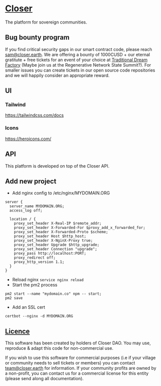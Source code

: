 # [Closer](https://closer.earth)

The platform for sovereign communities.

## Bug bounty program

If you find critical security gaps in our smart contract code, please reach sam@closer.earth.
We are offering a bounty of 1000CUSD + our eternal gratitute + free tickets for an event of your choice at [Traditional Dream Factory](https://traditionaldreamfactory.com/) (Maybe join us at the Regenerative Network State Summit?).
For smaller issues you can create tickets in our open source code repositories and we will happily consider an appropriate reward.

## UI

### Tailwind

https://tailwindcss.com/docs

### Icons

https://heroicons.com/

## API

This platform is developed on top of the Closer API.

## Add new project

- Add nginx config to /etc/nginx/MYDOMAIN.ORG

```
server {
  server_name MYDOMAIN.ORG;
  access_log off;

  location / {
    proxy_set_header X-Real-IP $remote_addr;
    proxy_set_header X-Forwarded-For $proxy_add_x_forwarded_for;
    proxy_set_header X-Forwarded-Proto $scheme;
    proxy_set_header Host $http_host;
    proxy_set_header X-NginX-Proxy true;
    proxy_set_header Upgrade $http_upgrade;
    proxy_set_header Connection "upgrade";
    proxy_pass http://localhost:PORT;
    proxy_redirect off;
    proxy_http_version 1.1;
  }
}
```

- Reload nginx `service nginx reload`
- Start the pm2 process

```
pm2 start --name "mydomain.co" npm -- start;
pm2 save
```

- Add an SSL cert

```
certbot --nginx -d MYDOMAIN.ORG
```

## [Licence](./LICENCE.md)

This software has been created by holders of Closer DAO.
You may use, reproduce & adapt this code for non-commercial use.

If you wish to use this software for commercial purposes (i.e if your village or community needs to sell tickets or members) you can contact team@closer.earth for information. If your community profits are owned by a non-profit, you can contact us for a commercial license for this entity (please send along all documentation).
